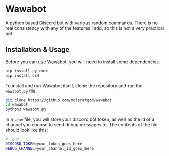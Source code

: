 # Wawabot

A python based Discord bot with various random commands. There is no real consistency with any of the features I add, so this is not a very practical bot.

## Installation & Usage

Before you can use Wawabot, you will need to install some dependencies.
```bash
pip install py-cord
pip install bs4
```

To install and run Wawabot itself, clone the repository and run the `wawabot.py` file.
```bash
git clone https://github.com/moleratgod/wawabot
cd wawabot
python3 wawabot.py
```

In a `.env` file, you will store your discord bot token, as well as the id of a channel you choose to send debug messages to. The contents of the file should look like this:
```bash
# .env
DISCORD_TOKEN=your_token_goes_here
DEBUG_CHANNEL=your_channel_id_goes_here
```